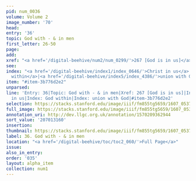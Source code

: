 ```yaml
---
pid: num_0036
volume: Volume 2
image_number: '70'
head:
entry: '36'
topic: God with - & in men
first_letter: 26-50
page:
add:
xref: "<a href='/digital-beehive/num2/num_0299/'>267 [God is in us]</a>"
see:
index: "<a href='/digital-beehive/index1/index_0646/'>Christ in us</a>|<a href='/digital-beehive/index2/index_1641/'>God
  within</a>|<a href='/digital-beehive/index5/index_4386/'>union with God</a>"
item: "#item-3b776d2e2"
unparsed:
line: 'Entry: 36|Topic: God with - & in men|Xref: 267 [God is in us]|Index: Christ
  in us|Index: God within|Index: union with God|#item-3b776d2e2'
selection: https://stacks.stanford.edu/image/iiif/fm855tg5659/1607_0537/790,3160,3019,379/full/0/default.jpg
full_image: https://stacks.stanford.edu/image/iiif/fm855tg5659/1607_0537/full/full/0/default.jpg
annotation_uri: http://dev.llgc.org.uk/annotation/1570209362944
sort_value: '207013160'
insertion:
thumbnail: https://stacks.stanford.edu/image/iiif/fm855tg5659/1607_0537/790,3160,600,180/250,/0/default.jpg
label: 36. God with - & in men
location: "<a href='/digital-beehive/toc/toc2_060/'>Full Page</a>"
issue:
also_in_entry:
order: '035'
layout: alpha_item
collection: num1
---
```

